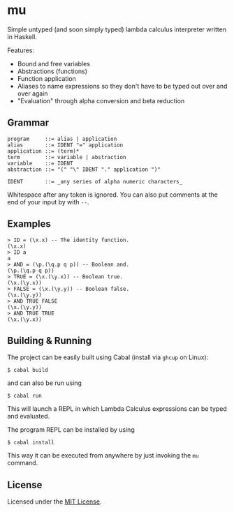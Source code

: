# mu

Simple untyped (and soon simply typed) lambda calculus interpreter written in Haskell.

Features:
* Bound and free variables
* Abstractions (functions)
* Function application
* Aliases to name expressions so they don't have to be typed out over and over again
* "Evaluation" through alpha conversion and beta reduction

## Grammar
```
program     ::= alias | application
alias       ::= IDENT "=" application
application ::= (term)*
term        ::= variable | abstraction
variable    ::= IDENT
abstraction ::= "(" "\" IDENT "." application ")"

IDENT       ::= _any series of alpha numeric characters_
```

Whitespace after any token is ignored.
You can also put comments at the end of your input by with `--`.

## Examples

```
> ID = (\x.x) -- The identity function.
(\x.x)
> ID a
a
> AND = (\p.(\q.p q p)) -- Boolean and.
(\p.(\q.p q p))
> TRUE = (\x.(\y.x)) -- Boolean true.
(\x.(\y.x))
> FALSE = (\x.(\y.y)) -- Boolean false.
(\x.(\y.y))
> AND TRUE FALSE
(\x.(\y.y))
> AND TRUE TRUE
(\x.(\y.x))
```

## Building & Running

The project can be easily built using Cabal (install via `ghcup` on Linux):
```
$ cabal build
```
and can also be run using
```
$ cabal run
```

This will launch a REPL in which Lambda Calculus expressions can be typed and evaluated.

The program REPL can be installed by using
```
$ cabal install
```
This way it can be executed from anywhere by just invoking the `mu` command. 

## License

Licensed under the [MIT License](./LICENSE).
